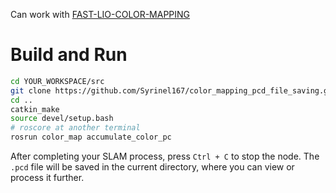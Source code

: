 Can work with [FAST-LIO-COLOR-MAPPING](https://github.com/YWL0720/FAST-LIO-COLOR-MAPPING)

# Build and Run

```bash
cd YOUR_WORKSPACE/src
git clone https://github.com/Syrinel167/color_mapping_pcd_file_saving.git
cd ..
catkin_make
source devel/setup.bash
# roscore at another terminal
rosrun color_map accumulate_color_pc
```

After completing your SLAM process, press `Ctrl + C` to stop the node. The `.pcd` file will be saved in the current directory, where you can view or process it further.
